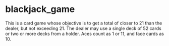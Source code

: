 # blackjack_game

This is a card game whose objective is to get a total of closer to 21 than the dealer, but not exceeding 21. The dealer may use a single deck of 52 cards or two or more decks from a holder. Aces count as 1 or 11, and face cards as 10.
